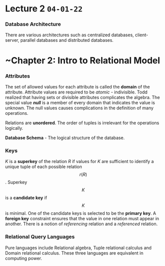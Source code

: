 # Lecture 2 `04-01-22`

### Database Architecture

There are various architectures such as centralized databases, client-server, parallel databases and distributed databases.

# ~Chapter 2: Intro to Relational Model

### Attributes

The set of allowed values for each attribute is called the **domain** of the attribute. Attribute values are required to be *atomic* - indivisible. Todd realized that having sets or divisible attributes complicates the algebra. The special value ***null*** is a member of every domain that indicates the value is unknown. The null values causes complications in the definition of many operations.

Relations are **unordered**. The order of tuples is irrelevant for the operations logically. 

**Database Schema** - The logical structure of the database. 

### Keys

*K* is a **superkey** of the relation *R* if values for *K* are sufficient to identify a unique tuple of each possible relation $$r(R)$$. Superkey $$K$$ is a **candidate key** if $$K$$ is minimal. One of the candidate keys is selected to be the **primary key**. A **foreign key** constraint ensures that the value in one relation must appear in another. There is a notion of *referencing* relation and a *referenced* relation.

### Relational Query Languages

Pure languages include Relational algebra, Tuple relational calculus and Domain relational calculus. These three languages are equivalent in computing power. 